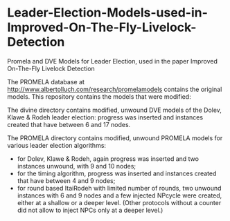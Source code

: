 Leader-Election-Models-used-in-Improved-On-The-Fly-Livelock-Detection
=====================================================================

Promela and DVE Models for Leader Election, used in the paper Improved On-The-Fly Livelock Detection

The PROMELA database at http://www.albertolluch.com/research/promelamodels contains the original models. 
This repository contains the models that were modified:

The divine directory contains modified, unwound DVE models of the Dolev, Klawe & Rodeh leader election: 
  progress was inserted and instances created that have between 6 and 17 nodes.
 
The PROMELA directory contains modified, unwound PROMELA models for various leader election algorithms:
* for Dolev, Klawe & Rodeh, again progress was inserted and two instances unwound, with 9 and 10 nodes;
* for the timing algorithm, progress was inserted and instances created that have between 4 and 9 nodes; 
* for round based ItaiRodeh with limited number of rounds, two unwound instances with 6 and 9 nodes 
  and a few injected NPcycle were created, either at a shallow or a deeper level. (Other protocols without a counter did not allow to inject NPCs only at a deeper level.)

